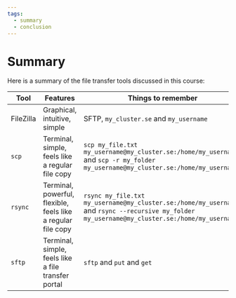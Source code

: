 ```yaml
---
tags:
  - summary
  - conclusion
---
```


# Summary

Here is a summary of the file transfer tools discussed in this course:

<!-- markdownlint-disable MD013 --><!-- Tables cannot be split up over lines, hence will break 80 characters per line -->

Tool       |Features                                                    |Things to remember
-----------|------------------------------------------------------------|-----------------------------------------------------------------------------------------------------------------------------------------------
FileZilla  |Graphical, intuitive, simple                                |SFTP, `my_cluster.se` and `my_username`
`scp`      |Terminal, simple, feels like a regular file copy            |`scp my_file.txt my_username@my_cluster.se:/home/my_username/` and `scp -r my_folder my_username@my_cluster.se:/home/my_username/`
`rsync`    |Terminal, powerful, flexible, feels like a regular file copy|`rsync my_file.txt my_username@my_cluster.se:/home/my_username/` and `rsync --recursive my_folder my_username@my_cluster.se:/home/my_username/`
`sftp`     |Terminal, simple, feels like a file transfer portal         |`sftp` and `put` and `get`

<!-- markdownlint-enable MD013 -->
